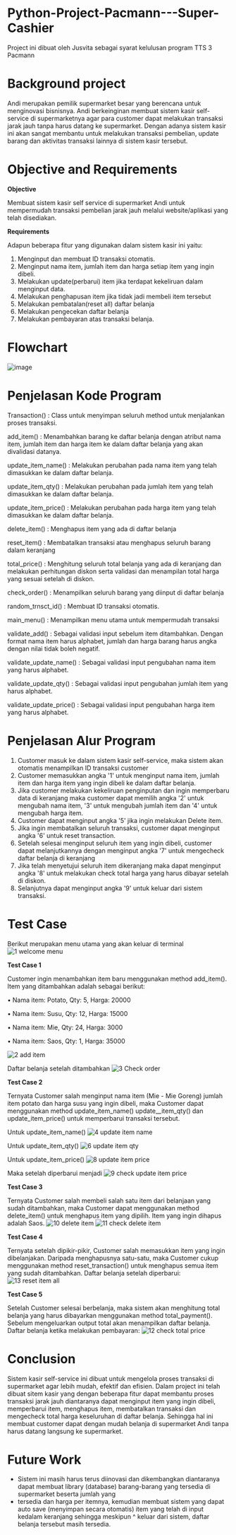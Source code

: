 # Python-Project-Pacmann---Super-Cashier
Project ini dibuat oleh Jusvita sebagai syarat kelulusan program TTS 3 Pacmann

# Background project
Andi merupakan pemilik supermarket besar yang berencana untuk menginovasi bisnisnya. Andi berkeinginan membuat sistem kasir self-service di supermarketnya agar para customer dapat melakukan transaksi jarak jauh tanpa harus datang ke supermarket. Dengan adanya sistem kasir ini akan sangat membantu untuk melakukan transaksi pembelian, update barang dan aktivitas transaksi lainnya di sistem kasir tersebut.

# Objective and Requirements
**Objective**

Membuat sistem kasir self service di supermarket Andi untuk mempermudah transaksi pembelian jarak jauh melalui website/aplikasi yang telah disediakan.

**Requirements**

Adapun beberapa fitur yang digunakan dalam sistem kasir ini yaitu:
1. Menginput dan membuat ID transaksi otomatis.
2. Menginput nama item, jumlah item dan harga setiap item yang ingin dibeli.
3. Melakukan update(perbarui) item jika terdapat kekeliruan dalam menginput data.
4. Melakukan penghapusan item jika tidak jadi membeli item tersebut
5. Melakukan pembatalan(reset all) daftar belanja
6. Melakukan pengecekan daftar belanja
7. Melakukan pembayaran atas transaksi belanja.

# Flowchart

![image](https://user-images.githubusercontent.com/131349719/235947274-3e83a147-4792-4bf0-937a-35d8654ad375.png)

# Penjelasan Kode Program
Transaction() : Class untuk menyimpan seluruh method untuk menjalankan proses transaksi.

add_item() : Menambahkan barang ke daftar belanja dengan atribut nama item, jumlah item dan harga item ke dalam daftar belanja yang akan divalidasi datanya.

update_item_name() : Melakukan perubahan pada nama item yang telah dimasukkan ke dalam daftar belanja.

update_item_qty() : Melakukan perubahan pada jumlah item yang telah dimasukkan ke dalam daftar belanja.

update_item_price() : Melakukan perubahan pada harga item yang telah dimasukkan ke dalam daftar belanja.

delete_item() : Menghapus item yang ada di daftar belanja

reset_item() : Membatalkan transaksi atau menghapus seluruh barang dalam keranjang

total_price() : Menghitung seluruh total belanja yang ada di keranjang dan melakukan perhitungan diskon serta validasi dan menampilan total harga yang sesuai setelah di diskon.

check_order() : Menampilkan seluruh barang yang diinput di daftar belanja

random_trnsct_id() : Membuat ID transaksi otomatis.

main_menu() : Menampilkan menu utama untuk mempermudah transaksi

validate_add() : Sebagai validasi input sebelum item ditambahkan. Dengan format nama item harus alphabet, jumlah dan harga barang harus angka dengan nilai tidak boleh negatif.

validate_update_name() : Sebagai validasi input pengubahan nama item yang harus alphabet.

validate_update_qty() : Sebagai validasi input pengubahan jumlah item yang harus alphabet.

validate_update_price() : Sebagai validasi input pengubahan harga item yang harus alphabet.

# Penjelasan Alur Program
1. Customer masuk ke dalam sistem kasir self-service, maka sistem akan otomatis menampilkan ID transaksi customer
2. Customer memasukkan angka '1' untuk menginput nama item, jumlah item dan harga item yang ingin dibeli ke dalam daftar belanja.
3. Jika customer melakukan kekeliruan penginputan dan ingin memperbaru data di keranjang maka customer dapat memilih angka '2' untuk mengubah nama item, '3' untuk mengubah jumlah item dan '4' untuk mengubah harga item.
4. Customer dapat menginput angka '5' jika ingin melakukan Delete item.
5. Jika ingin membatalkan seluruh transaksi, customer dapat menginput angka '6' untuk reset transaction.
6. Setelah selesai menginput seluruh item yang ingin dibeli, customer dapat melanjutkannya dengan menginput angka '7' untuk mengecheck daftar belanja di keranjang 
7. Jika telah menyetujui seluruh item dikeranjang maka dapat menginput angka '8' untuk melakukan check total harga yang harus dibayar setelah di diskon.
8. Selanjutnya dapat menginput angka '9' untuk keluar dari sistem transaksi.
# Test Case
Berikut merupakan menu utama yang akan keluar di terminal
![1 welcome menu](https://user-images.githubusercontent.com/131349719/236109727-fd8b9dfe-a0e9-4097-b2e3-905b561bf78e.png)

**Test Case 1**

Customer ingin menambahkan item baru menggunakan method add_item(). Item yang ditambahkan adalah sebagai berikut:

• Nama item: Potato, Qty: 5, Harga: 20000

• Nama item: Susu, Qty: 12, Harga: 15000

• Nama item: Mie, Qty: 24, Harga: 3000

• Nama item: Saos, Qty: 1, Harga: 35000

![2 add item](https://user-images.githubusercontent.com/131349719/236110196-88a3f3ba-2172-4bd7-8aee-1ea0d9ab0d23.png)

Daftar belanja setelah ditambahkan
![3 Check order](https://user-images.githubusercontent.com/131349719/236110215-573f835c-ed98-4d1e-bb41-d3d2f37c0ee5.png)

**Test Case 2**

Ternyata Customer salah menginput nama item (Mie - Mie Goreng) jumlah item  potato dan harga susu yang ingin dibeli, maka Customer dapat menggunakan method update_item_name() update__item_qty() dan update_item_price() untuk memperbarui transaksi tersebut.

Untuk update_item_name()
![4 update item name](https://user-images.githubusercontent.com/131349719/236111456-667cd696-695d-497f-b345-be7c30342954.png)

Untuk update_item_qty()
![6 update item qty](https://user-images.githubusercontent.com/131349719/236111502-f447ccd6-b10a-4cc1-892f-7ada9e26b35a.png)

Untuk update_item_price()
![8 update item price](https://user-images.githubusercontent.com/131349719/236111567-4ff8fa47-a2a4-4c4d-870c-05322de42e6f.png)

Maka setelah diperbarui menjadi
![9 check update item price](https://user-images.githubusercontent.com/131349719/236111612-ec068c02-1797-4fc0-98c3-f481f12dfa7f.png)

**Test Case 3**

Ternyata Customer salah membeli salah satu item dari belanjaan yang sudah ditambahkan, maka Customer dapat menggunakan method delete_item() untuk menghapus item yang dipilih. Item yang ingin dihapus adalah Saos.
![10 delete item](https://user-images.githubusercontent.com/131349719/236111808-c1f98169-fe24-418a-807d-95e54bc1e92a.png)
![11 check delete item](https://user-images.githubusercontent.com/131349719/236111830-f1fcb792-ff67-4695-89ba-8cc788ced582.png)

**Test Case 4**

Ternyata setelah dipikir-pikir, Customer salah memasukkan item yang ingin dibelanjakan. Daripada menghapusnya satu-satu, maka Customer cukup menggunakan method reset_transaction() untuk menghapus semua item yang sudah ditambahkan. Daftar belanja setelah diperbarui:
![13 reset item all](https://user-images.githubusercontent.com/131349719/236111921-231becae-6fda-47f2-ac31-5ead119388de.png)

**Test Case 5**

Setelah Customer selesai berbelanja, maka sistem akan menghitung total belanja yang harus dibayarkan menggunakan method total_payment(). Sebelum mengeluarkan output total akan menampilkan daftar belanja. Daftar belanja ketika melakukan pembayaran:
![12 check total price](https://user-images.githubusercontent.com/131349719/236112022-75cb21a3-c447-453e-9d37-617235a06c5a.png)

# Conclusion
Sistem kasir self-service ini dibuat untuk mengelola proses transaksi di supermarket agar lebih mudah, efektif dan efisien. Dalam project ini telah dibuat sitem kasir yang dengan beberapa fitur dapat membantu proses transaksi jarak jauh diantaranya dapat menginput item yang ingin dibeli, memperbarui item, menghapus item, membatalkan transaksi dan mengecheck total harga keseluruhan di daftar belanja. Sehingga hal ini membuat customer dapat dengan mudah belanja di supermarket Andi tanpa harus datang langsung ke supermarket.

# Future Work
* Sistem ini masih harus terus diinovasi dan dikembangkan diantaranya dapat membuat library (database) barang-barang yang tersedia di supermarket beserta jumlah yang
* tersedia dan harga per itemnya, kemudian membuat sistem yang dapat auto save (menyimpan secara otomatis) item yang telah di input kedalam keranjang sehingga meskipun ^ keluar dari sistem, daftar belanja tersebut masih tersedia.  
